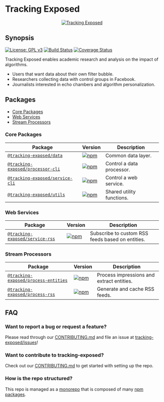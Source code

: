 # Tracking Exposed

<p align="center">
  <a href="https://tracking.exposed">
    <img alt="Tracking Exposed" src="https://cdn.rawgit.com/tracking-exposed/tracking-exposed/master/logo.svg">
  </a>
</p>

## Synopsis

[![License: GPL v3](https://img.shields.io/badge/License-GPL%20v3-blue.svg)](https://www.gnu.org/licenses/gpl-3.0) [![Build Status](https://travis-ci.org/tracking-exposed/tracking-exposed.svg?branch=master)](https://travis-ci.org/tracking-exposed/tracking-exposed) [![Coverage Status](https://coveralls.io/repos/github/tracking-exposed/tracking-exposed/badge.svg)](https://coveralls.io/github/tracking-exposed/tracking-exposed)

Tracking Exposed enables academic research and analysis on the impact of algorithms.

- Users that want data about their own filter bubble.
- Researchers collecting data with control groups in Facebook.
- Journalists interested in echo chambers and algorithm personalization.

## Packages

- [Core Packages](#core-packages)
- [Web Services](#web-services)
- [Stream Processors](#stream-processors)

### Core Packages

| Package | Version | Description |
|---------|---------|-------------|
| [`@tracking-exposed/data`](/packages/data) | [![npm](https://img.shields.io/npm/v/@tracking-exposed/data.svg?maxAge=2592000)](https://www.npmjs.com/package/@tracking-exposed/data) | Common data layer. |
| [`@tracking-exposed/processor-cli`](/packages/processor-cli) | [![npm](https://img.shields.io/npm/v/@tracking-exposed/processor-cli.svg?maxAge=2592000)](https://www.npmjs.com/package/@tracking-exposed/processor-cli) | Control a data processor. |
| [`@tracking-exposed/service-cli`](/packages/service-cli) | [![npm](https://img.shields.io/npm/v/@tracking-exposed/service-cli.svg?maxAge=2592000)](https://www.npmjs.com/package/@tracking-exposed/service-cli) | Control a web service. |
| [`@tracking-exposed/utils`](/packages/utils) | [![npm](https://img.shields.io/npm/v/@tracking-exposed/utils.svg?maxAge=2592000)](https://www.npmjs.com/package/@tracking-exposed/utils) | Shared utility functions. |

### Web Services

| Package | Version | Description |
|---------|---------|-------------|
| [`@tracking-exposed/service-rss`](/packages/service-rss) | [![npm](https://img.shields.io/npm/v/@tracking-exposed/service-rss.svg?maxAge=2592000)](https://www.npmjs.com/package/@tracking-exposed/service-rss) | Subscribe to custom RSS feeds based on entities. |

### Stream Processors

| Package | Version | Description |
|---------|---------|-------------|
| [`@tracking-exposed/process-entities`](/packages/process-entities) | [![npm](https://img.shields.io/npm/v/@tracking-exposed/process-entities.svg?maxAge=2592000)](https://www.npmjs.com/package/@tracking-exposed/process-entities) | Process impressions and extract entities. |
| [`@tracking-exposed/process-rss`](/packages/process-rss) | [![npm](https://img.shields.io/npm/v/@tracking-exposed/process-rss.svg?maxAge=2592000)](https://www.npmjs.com/package/@tracking-exposed/process-rss) | Generate and cache RSS feeds. |

## FAQ

### Want to report a bug or request a feature?

Please read through our [CONTRIBUTING.md](CONTRIBUTING.md) and file an issue at [tracking-exposed/issues](https://github.com/tracking-exposed/tracking-exposed/issues)!

### Want to contribute to tracking-exposed?

Check out our [CONTRIBUTING.md](CONTRIBUTING.md) to get started with setting up the repo.

### How is the repo structured?

This repo is managed as a [monorepo](https://github.com/lerna/lerna) that is composed of many [npm packages](packages).
